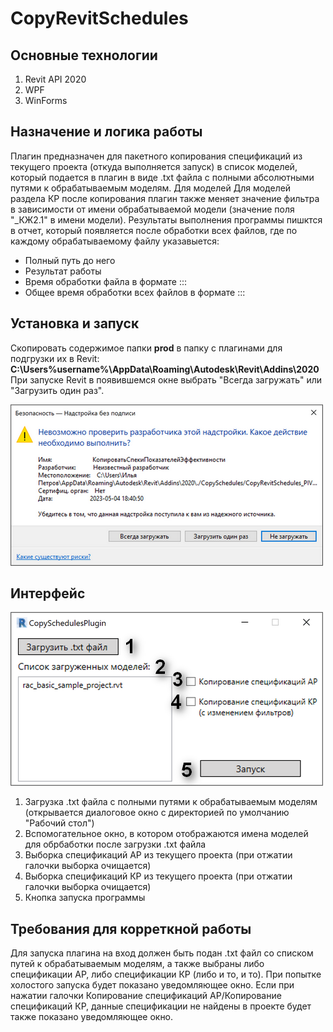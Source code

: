 # CopyRevitSchedules

## Основные технологии
1. Revit API 2020
2. WPF
3. WinForms

## Назначение и логика работы
Плагин предназначен для пакетного копирования спецификаций из текущего проекта (откуда выполняется запуск) в список моделей, который подается в плагин в виде .txt файла с полными абсолютными путями к обрабатываемым моделям. Для моделей Для моделей раздела КР после копирования плагин также меняет значение фильтра в зависимости от имени обрабатываемой модели (значение поля "_КЖ2.1" в имени модели).
Результаты выполнения программы пишктся в отчет, который появляется после обработки всех файлов, где по каждому обрабатываемому файлу указавыется:
 - Полный путь до него
 - Результат работы
 - Время обработки файла в формате <hh>:<mm>:<ss>:<ms>
 - Общее время обработки всех файлов в формате <hh>:<mm>:<ss>:<ms> 
  
## Установка и запуск
Скопировать содержимое папки __prod__ в папку с плагинами для подгрузки их в Revit: **C:\Users\%username%\AppData\Roaming\Autodesk\Revit\Addins\2020**
При запуске Revit в появившемся окне выбрать "Всегда загружать" или "Загрузить один раз".

![Загрузка в Revit](https://github.com/ipbtech/CopyRevitSchedules_Test/blob/e23bb30254eea8c0d44bce3415895202e0313955/Raw/1.png)

## Интерфейс
![Интерфейс](https://github.com/ipbtech/CopyRevitSchedules_Test/blob/21874c130688f37e293f69238a180fbebc4231c6/Raw/2.png)

1. Загрузка .txt файла с полными путями к обрабатываемым моделям (открывается диалоговое окно с директорией по умолчанию "Рабочий стол")
2. Вспомогательное окно, в котором отображаются имена моделей для обрбаботки после загрузки .txt файла
3. Выборка спецификаций АР из текущего проекта (при отжатии галочки выборка очищается)
4. Выборка спецификаций КР из текущего проекта (при отжатии галочки выборка очищается)
5. Кнопка запуска программы

## Требования для корреткной работы
Для запуска плагина на вход должен быть подан .txt файл со списком путей к обрабатываемым моделям, а также выбраны либо спецификации АР, либо спецификации КР (либо и то, и то). При попытке холостого запуска будет показано уведомляющее окно. Если при нажатии галочки Копирование спецификаций АР/Копирование спецификаций КР, данные спецификации не найдены в проекте будет также показано уведомляющее окно.
